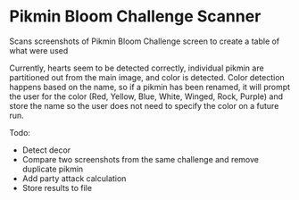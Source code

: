 # Pikmin Bloom Challenge Scanner
Scans screenshots of Pikmin Bloom Challenge screen to create a table of what were used

Currently, hearts seem to be detected correctly, individual pikmin are partitioned out from the main image, and color is detected. Color detection happens based on the name, so if a pikmin has been renamed, it will prompt the user for the color (Red, Yellow, Blue, White, Winged, Rock, Purple) and store the name so the user does not need to specify the color on a future run.

Todo:
- Detect decor
- Compare two screenshots from the same challenge and remove duplicate pikmin
- Add party attack calculation
- Store results to file
